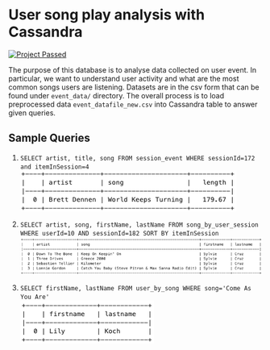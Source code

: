 # User song play analysis with Cassandra

[![Project Passed](https://img.shields.io/badge/project-passed-success.svg)](https://img.shields.io/badge/project-passed-success.svg)

The purpose of this database is to analyse data collected on user event. In particular, we want to understand user activity and what are the most common songs users are listening. Datasets are in the csv form that can be found under `event_data/` directory. The overall process is to load preprocessed data `event_datafile_new.csv` into Cassandra table to answer given queries. 

## Sample Queries

1. `SELECT artist, title, song FROM session_event WHERE sessionId=172 and itemInSession=4` <br>
![Query 1](images/query1.png)

1. `SELECT artist, song, firstName, lastName FROM song_by_user_session WHERE userId=10 AND sessionId=182 SORT BY itemInSession` <br>
![Query 2](images/query2.png)

1. `SELECT firstName, lastName FROM user_by_song WHERE song='Come As You Are'` <br>
![Query 3](images/query3.png)